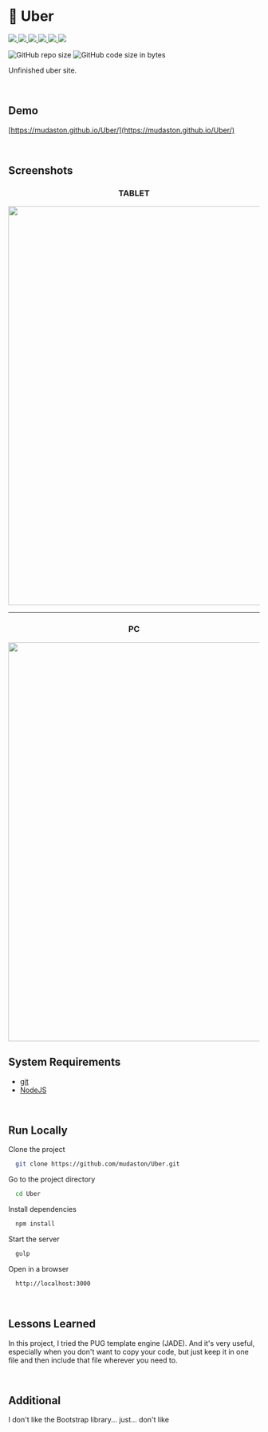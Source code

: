 # :taxi: Uber

<div>

<a href="https://gulpjs.com/" target="_blank">
<img src="https://img.shields.io/badge/gulp-4.0.2-CF4647?style=for-the-badge&logo=gulp">
</a>

<a href="https://sass-lang.com/" target="_blank">
<img src="https://img.shields.io/badge/sass-4.1.0-CC6699?style=for-the-badge&logo=Sass">
</a>

<a href="https://www.npmjs.com/package/autoprefixer" target="_blank">
<img src="https://img.shields.io/badge/Autoprefixer-7.0.1-DD3735?style=for-the-badge&logo=Autoprefixer">
</a>

<a href="https://browsersync.io/" target="_blank">
<img src="https://img.shields.io/badge/browser%20sync-2.26.13-ACEBB8?style=for-the-badge">
</a>

<a href="https://www.npmjs.com/package/gulp-clean-css" target="_blank">
<img src="https://img.shields.io/badge/clean%20css-4.3.0-F1CCAF?style=for-the-badge">
</a>

<a href="https://www.npmjs.com/package/gulp-file-include" target="_blank">
<img src="https://img.shields.io/badge/PUG(JADE)-2.3.0-A86454?style=for-the-badge&logo=Pug">
</a>

</div>

<p>

![GitHub repo size](https://img.shields.io/github/repo-size/mudaston/Uber?style=for-the-badge)
![GitHub code size in bytes](https://img.shields.io/github/languages/code-size/mudaston/Uber?style=for-the-badge)

</p>

Unfinished uber site.

<br/>

## Demo

[https://mudaston.github.io/Uber/](https://mudaston.github.io/Uber/)

<br/>

## Screenshots

</p>

<h3 align="center">TABLET</h3>

<p align="center">
<img src="https://user-images.githubusercontent.com/64277973/195982904-e6284b24-310b-4bda-a167-35ca91199356.png"
     width="800"
/>
</p>

___

<h3 align="center">PC</h3>

<p align="center">
<img src="https://user-images.githubusercontent.com/64277973/195982905-a1fb8e28-64cd-4db2-bf8d-3341d491cc79.png"
     width="800"
/>
</p>

## System Requirements

- [git](https://git-scm.com/)
- [NodeJS](https://nodejs.org/en/)

<br/>

## Run Locally

Clone the project

```bash
  git clone https://github.com/mudaston/Uber.git
```

Go to the project directory

```bash
  cd Uber
```

Install dependencies

```bash
  npm install
```

Start the server

```bash
  gulp
```

Open in a browser

```bash
  http://localhost:3000
```

<br/>

## Lessons Learned

In this project, I tried the PUG template engine (JADE).
And it's very useful, especially when you don't want to copy your code, but just keep it in one file and then include that file wherever you need to.


<br/>

## Additional

I don't like the Bootstrap library... just... don't like
